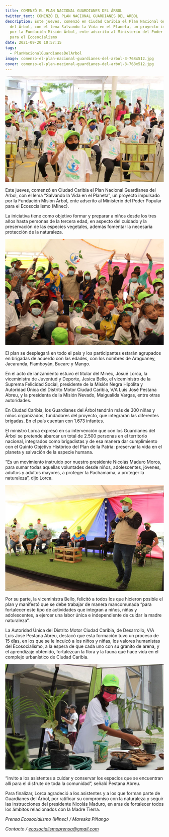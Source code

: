 ```yaml
---
title: COMENZÓ EL PLAN NACIONAL GUARDIANES DEL ÁRBOL
twitter_text: COMENZÓ EL PLAN NACIONAL GUARDIANES DEL ÁRBOL
description: Este jueves, comenzó en Ciudad Caribia el Plan Nacional Guardianes
  del Árbol, con el lema Salvando la Vida en el Planeta, un proyecto impulsado
  por la Fundación Misión Árbol, ente adscrito al Ministerio del Poder Popular
  para el Ecosocialismo
date: 2021-09-20 10:57:15
tags:
  - PlanNacionalGuardianesDelArbol
image: comenzo-el-plan-nacional-guardianes-del-arbol-3-768x512.jpg
cover: comenzo-el-plan-nacional-guardianes-del-arbol-3-768x512.jpg
---
```

![Minec4](comenzo-el-plan-nacional-guardianes-del-arbol-3-768x512.jpg)

Este jueves, comenzó en Ciudad Caribia el Plan Nacional Guardianes del Árbol, con el lema “Salvando la Vida en el Planeta”, un proyecto impulsado por la Fundación Misión Árbol, ente adscrito al Ministerio del Poder Popular para el Ecosocialismo (Minec).

La iniciativa tiene como objetivo formar y preparar a niños desde los tres años hasta personas de la tercera edad, en aspecto del cuidado y la preservación de las especies vegetales, además fomentar la necesaria protección de la naturaleza.

![Minec3](comenzo-el-plan-nacional-guardianes-del-arbol-1.jpg)

El plan se desplegará en todo el país y los participantes estarán agrupados en brigadas de acuerdo con las edades, con los nombres de Araguaney, Jacaranda, Flamboyán, Bucare y Mango.

En el acto de lanzamiento estuvo el titular del Minec, Josué Lorca, la viceministra de Juventud y Deporte, Jesica Bello, el viceministro de la Suprema Felicidad Social, presidente de la Misión Negra Hipólita y Autoridad Única del Distrito Motor Ciudad Caribia, V/A Luis José Pestana Abreu, y la presidenta de la Misión Nevado, Maigualida Vargas, entre otras autoridades.

En Ciudad Caribia, los Guardianes del Árbol tendrán más de 300 niñas y niños organizados, fundadores del proyecto, que integrarán las diferentes brigadas. En el país cuentan con 1.673 infantes.

El ministro Lorca expresó en su intervención que con los Guardianes del Árbol se pretende abarcar un total de 2.500 personas en el territorio nacional, integrados como brigadistas y de esa manera dar cumplimiento con el Quinto Objetivo Histórico del Plan de la Patria: preservar la vida en el planeta y salvación de la especie humana.

“Es un movimiento instruido por nuestro presidente Nicolás Maduro Moros, para sumar todas aquellas voluntades desde niños, adolescentes, jóvenes, adultos y adultos mayores, a proteger la Pachamama, a proteger la naturaleza”, dijo Lorca.

![Minec1](comenzo-el-plan-nacional-guardianes-del-arbol-2-768x512.jpg)

Por su parte, la viceministra Bello, felicitó a todos los que hicieron posible el plan y manifestó que se debe trabajar de manera mancomunada “para fortalecer este tipo de actividades que integran a niños, niñas y adolescentes, a ejercer una labor única e independiente de cuidar la madre naturaleza”.

La Autoridad Única del Distrito Motor Ciudad Caribia, de Desarrollo, V/A Luis José Pestana Abreu, destacó que esta formación tuvo un proceso de 15 días, en los que se le inculcó a los niños y niñas, los valores humanistas del Ecosocialismo, a la espera de que cada uno con su granito de arena, y el aprendizaje obtenido, fortalezcan la flora y la fauna que hace vida en el complejo urbanístico de Ciudad Caribia.

![Minec2](comenzo-el-plan-nacional-guardianes-del-arbol-4-768x512.jpg)

“Invito a los asistentes a cuidar y conservar los espacios que se encuentran allí para el disfrute de toda la comunidad”, señaló Pestana Abreu.

Para finalizar, Lorca agradeció a los asistentes y a los que forman parte de Guardianes del Árbol, por ratificar su compromiso con la naturaleza y seguir las instrucciones del presidente Nicolás Maduro, en aras de fortalecer todos los ámbitos relacionados con la Madre Tierra.

*Prensa Ecosocialismo (Minec) / Mareska Piñango*

*Contacto / ecosocialismoprensa@gmail.com*